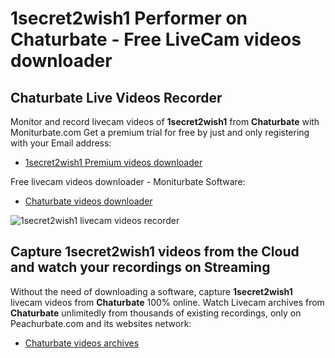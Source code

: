 # 1secret2wish1 Performer on Chaturbate - Free LiveCam videos downloader

## Chaturbate Live Videos Recorder

Monitor and record livecam videos of **1secret2wish1** from **Chaturbate** with Moniturbate.com
Get a premium trial for free by just and only registering with your Email address:
* [1secret2wish1 Premium videos downloader](https://moniturbate.com/request-demo-licence-key.html)

Free livecam videos downloader - Moniturbate Software:
* [Chaturbate videos downloader](https://moniturbate.com/moniturbate-download-software.html)

![1secret2wish1 livecam videos recorder](https://peachurnet.com/templates/moniturbate-software.png)


## Capture 1secret2wish1 videos from the Cloud and watch your recordings on Streaming

Without the need of downloading a software, capture **1secret2wish1** livecam videos from **Chaturbate** 100% online.
Watch Livecam archives from **Chaturbate** unlimitedly from thousands of existing recordings, only on Peachurbate.com and its websites network:
* [Chaturbate videos archives](https://peachurnet.com/)